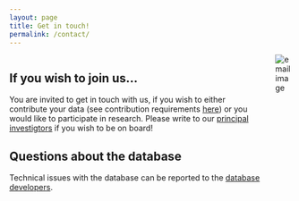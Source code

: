 ```yaml
---
layout: page
title: Get in touch!
permalink: /contact/
---
```


<div class="columns"> 
<div class="column is-four-fifths" markdown="1">

## If you wish to join us...

You are invited to get in touch with us, if you wish to either contribute your data (see contribution requirements [here]({{site.url}}{{site.baseurl}}/contribute/)) or you would like to participate in research. Please write to our [principal investigtors]({{site.url}}{{site.baseurl}}/team/people/#project-coordination-pis) if you wish to be on board! 

## Questions about the database

Technical issues with the database can be reported to the [database developers]({{site.url}}{{site.baseurl}}/team/people/#database-development). 

</div>
<div class="column is-one-fifth">
<img src="{{site.url}}{{site.baseurl}}/images/misc/email.jpg" alt="email image">
</div>
</div>
